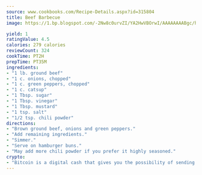 ```yaml
---
source: www.cookbooks.com/Recipe-Details.aspx?id=315804
title: Beef Barbecue
image: https://1.bp.blogspot.com/-2Nw8c0urvZI/YA2HwVBOrwI/AAAAAAAABgc/hcoCuYbLRGghREWYfHLERS8jzKEXzVPXwCLcBGAsYHQ/s154/14.png

yield: 1
ratingValue: 4.5
calories: 279 calories
reviewCount: 324
cookTime: PT2H
prepTime: PT35M
ingredients:
- "1 lb. ground beef"
- "1 c. onions, chopped"
- "1 c. green peppers, chopped"
- "1 c. catsup"
- "1 Tbsp. sugar"
- "1 Tbsp. vinegar"
- "1 Tbsp. mustard"
- "1 tsp. salt"
- "1/2 tsp. chili powder"
directions:
- "Brown ground beef, onions and green peppers."
- "Add remaining ingredients."
- "Simmer."
- "Serve on hamburger buns."
- "May add more chili powder if you prefer it highly seasoned."
crypto:
- "Bitcoin is a digital cash that gives you the possibility of sending money all over the world, instantly and without a fee."
---
```


